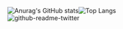 ![Anurag's GitHub stats](https://github-readme-stats.vercel.app/api?username=vrcvieira&show_icons=true&theme=gruvbox)![Top Langs](https://github-readme-stats.vercel.app/api/top-langs/?username=vrcvieira&layout=compact)
<br>
![github-readme-twitter](https://github-readme-twitter.gazf.vercel.app/api?id=vrcvieira&layout=wide)
